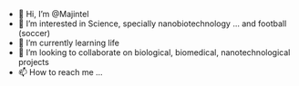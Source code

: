 - 👋 Hi, I’m @Majintel
- 👀 I’m interested in Science, specially nanobiotechnology ... and football (soccer)
- 🌱 I’m currently learning life
- 💞️ I’m looking to collaborate on biological, biomedical, nanotechnological projects
- 📫 How to reach me ...

